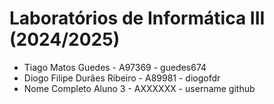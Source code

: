 # Laboratórios de Informática III (2024/2025)

* Tiago Matos Guedes - A97369 - guedes674
* Diogo Filipe Durães Ribeiro - A89981 - diogofdr
* Nome Completo Aluno 3 - AXXXXXX - username github
